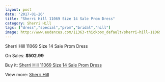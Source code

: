 ```yaml
---
layout: post
date: '2017-01-26'
title: "Sherri Hill 11069 Size 14 Sale Prom Dress"
category: Sherri Hill
tags: ["dress","special","prom","bridal","hill"]
image: http://www.eudances.com/11363-thickbox_default/sherri-hill-11069-size-14-sale-prom-dress.jpg
---
```

Sherri Hill 11069 Size 14 Sale Prom Dress

On Sales: **$502.99**
<a href="https://www.eudances.com/en/sherri-hill/3614-sherri-hill-11069-size-14-sale-prom-dress.html"><amp-img layout="responsive" width="600" height="600" src="//www.eudances.com/11363-thickbox_default/sherri-hill-11069-size-14-sale-prom-dress.jpg" alt="Sherri Hill 11069 Size 14 Sale Prom Dress 0" /></a>
<a href="https://www.eudances.com/en/sherri-hill/3614-sherri-hill-11069-size-14-sale-prom-dress.html"><amp-img layout="responsive" width="600" height="600" src="//www.eudances.com/11364-thickbox_default/sherri-hill-11069-size-14-sale-prom-dress.jpg" alt="Sherri Hill 11069 Size 14 Sale Prom Dress 1" /></a>
<a href="https://www.eudances.com/en/sherri-hill/3614-sherri-hill-11069-size-14-sale-prom-dress.html"><amp-img layout="responsive" width="600" height="600" src="//www.eudances.com/11365-thickbox_default/sherri-hill-11069-size-14-sale-prom-dress.jpg" alt="Sherri Hill 11069 Size 14 Sale Prom Dress 2" /></a>
<a href="https://www.eudances.com/en/sherri-hill/3614-sherri-hill-11069-size-14-sale-prom-dress.html"><amp-img layout="responsive" width="600" height="600" src="//www.eudances.com/11366-thickbox_default/sherri-hill-11069-size-14-sale-prom-dress.jpg" alt="Sherri Hill 11069 Size 14 Sale Prom Dress 3" /></a>
<a href="https://www.eudances.com/en/sherri-hill/3614-sherri-hill-11069-size-14-sale-prom-dress.html"><amp-img layout="responsive" width="600" height="600" src="//www.eudances.com/11367-thickbox_default/sherri-hill-11069-size-14-sale-prom-dress.jpg" alt="Sherri Hill 11069 Size 14 Sale Prom Dress 4" /></a>

Buy it: [Sherri Hill 11069 Size 14 Sale Prom Dress](https://www.eudances.com/en/sherri-hill/3614-sherri-hill-11069-size-14-sale-prom-dress.html "Sherri Hill 11069 Size 14 Sale Prom Dress")

View more: [Sherri Hill](https://www.eudances.com/en/80-Sherri-Hill "Sherri Hill")